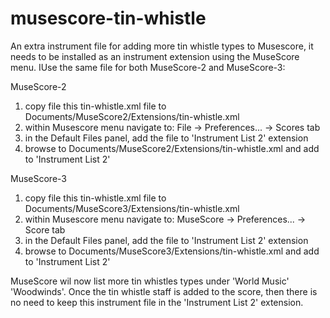 # musescore-tin-whistle
An extra instrument file for adding more tin whistle types to Musescore, it needs to be
installed as an instrument extension using the MuseScore menu. IUse the same file for
both MuseScore-2 and MuseScore-3:

MuseScore-2
1. copy file this tin-whistle.xml file to Documents/MuseScore2/Extensions/tin-whistle.xml
2. within Musescore menu navigate to: File -> Preferences... -> Scores tab
3. in the Default Files panel, add the file to 'Instrument List 2' extension
4. browse to Documents/MuseScore2/Extensions/tin-whistle.xml and add to 'Instrument List 2'

MuseScore-3
1. copy file this tin-whistle.xml file to Documents/MuseScore3/Extensions/tin-whistle.xml
2. within Musescore menu navigate to: MuseScore -> Preferences... -> Score tab
3. in the Default Files panel, add the file to 'Instrument List 2' extension
4. browse to Documents/MuseScore3/Extensions/tin-whistle.xml and add to 'Instrument List 2'

MuseScore wil now list more tin whistles types under 'World Music' 'Woodwinds'. Once the
tin whistle staff is added to the score, then there is no need to keep this instrument
file in the 'Instrument List 2' extension.
